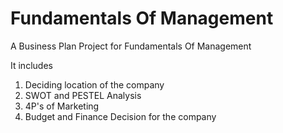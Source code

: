 # Fundamentals Of Management
A Business Plan Project for Fundamentals Of Management

It includes 
1. Deciding location of the company
2. SWOT and PESTEL Analysis
3. 4P's of Marketing
4. Budget and Finance Decision for the company
